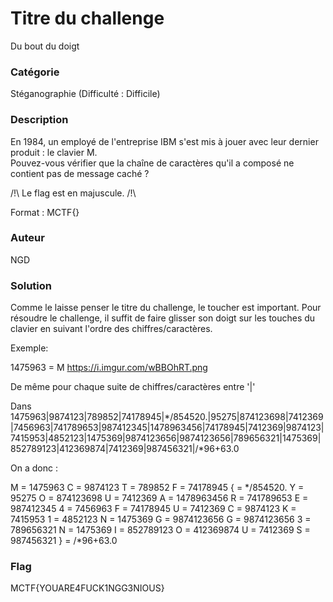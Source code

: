 # Titre du challenge
Du bout du doigt

### Catégorie

Stéganographie (Difficulté : Difficile)

### Description

En 1984, un employé de l'entreprise IBM s'est mis à jouer avec leur dernier produit : le clavier M. <br/>
Pouvez-vous vérifier que la chaîne de caractères qu'il a composé ne contient pas de message caché ?

/!\ Le flag est en majuscule. /!\

Format : MCTF{}

### Auteur 

NGD

### Solution

Comme le laisse penser le titre du challenge, le toucher est important. 
Pour résoudre le challenge, il suffit de faire glisser son doigt sur les touches du clavier en suivant l'ordre des chiffres/caractères.

Exemple: 

1475963 = M 
https://i.imgur.com/wBBOhRT.png

De même pour chaque suite de chiffres/caractères entre '|'

Dans 1475963|9874123|789852|74178945|*/854520.|95275|874123698|7412369|7456963|741789653|987412345|1478963456|74178945|7412369|9874123|7415953|4852123|1475369|9874123656|9874123656|789656321|1475369|852789123|412369874|7412369|987456321|/*96+63.0

On a donc :

M = 1475963
C = 9874123
T = 789852
F = 74178945
{ = */854520.
Y = 95275
O = 874123698
U = 7412369
A = 1478963456
R = 741789653
E = 987412345
4 = 7456963
F = 74178945
U = 7412369
C = 9874123
K = 7415953
1 = 4852123
N = 1475369
G = 9874123656 
G = 9874123656
3 = 789656321
N = 1475369
I = 852789123
O = 412369874
U = 7412369
S = 987456321
} = /*96+63.0

### Flag
 
MCTF{YOUARE4FUCK1NGG3NIOUS}
